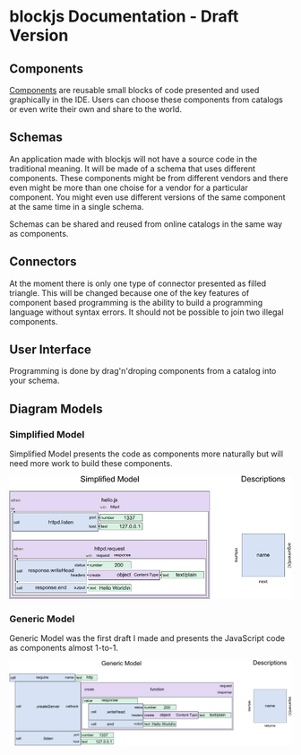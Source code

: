 blockjs Documentation - Draft Version
=====================================

Components
----------

[Components](https://github.com/jheusala/blockjs/tree/master/doc/draft/components) are reusable small blocks of code presented and used 
graphically in the IDE. Users can choose these components from catalogs or 
even write their own and share to the world.

Schemas
-------

An application made with blockjs will not have a source code in the 
traditional meaning. It will be made of a schema that uses different 
components. These components might be from different vendors and there even 
might be more than one choise for a vendor for a particular component. You 
might even use different versions of the same component at the same time in a 
single schema.

Schemas can be shared and reused from online catalogs in the same way as 
components.

Connectors
----------

At the moment there is only one type of connector presented as filled triangle. 
This will be changed because one of the key features of component based 
programming is the ability to build a programming language without syntax 
errors. It should not be possible to join two illegal components.

User Interface
--------------

Programming is done by drag'n'droping components from a catalog into your schema.

Diagram Models
--------------

### Simplified Model

Simplified Model presents the code as components more naturally but will need 
more work to build these components.

![Hello World webserver using Simplified Model](https://github.com/jheusala/blockjs/raw/master/doc/draft/simplified.png)

### Generic Model

Generic Model was the first draft I made and presents the JavaScript code as 
components almost 1-to-1.

![Hello World webserver using Generic Model](https://github.com/jheusala/blockjs/raw/master/doc/draft/generic.png)

